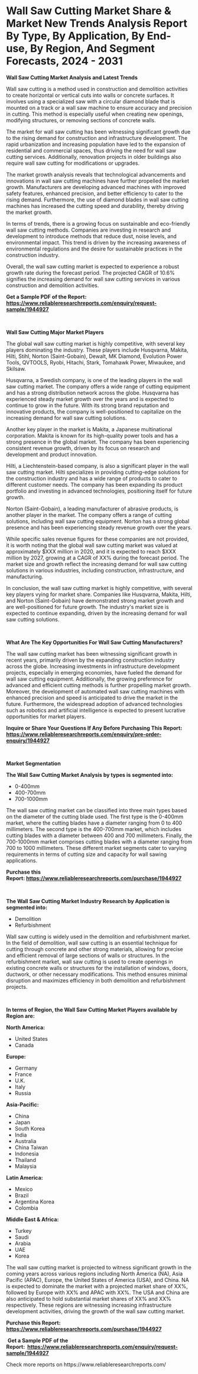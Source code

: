 <p><h1>Wall Saw Cutting Market Share & Market New Trends Analysis Report By Type, By Application, By End-use, By Region, And Segment Forecasts, 2024 - 2031</h1></p><p><strong>Wall Saw Cutting Market Analysis and Latest Trends</strong></p>
<p><p>Wall saw cutting is a method used in construction and demolition activities to create horizontal or vertical cuts into walls or concrete surfaces. It involves using a specialized saw with a circular diamond blade that is mounted on a track or a wall saw machine to ensure accuracy and precision in cutting. This method is especially useful when creating new openings, modifying structures, or removing sections of concrete walls.</p><p>The market for wall saw cutting has been witnessing significant growth due to the rising demand for construction and infrastructure development. The rapid urbanization and increasing population have led to the expansion of residential and commercial spaces, thus driving the need for wall saw cutting services. Additionally, renovation projects in older buildings also require wall saw cutting for modifications or upgrades.</p><p>The market growth analysis reveals that technological advancements and innovations in wall saw cutting machines have further propelled the market growth. Manufacturers are developing advanced machines with improved safety features, enhanced precision, and better efficiency to cater to the rising demand. Furthermore, the use of diamond blades in wall saw cutting machines has increased the cutting speed and durability, thereby driving the market growth.</p><p>In terms of trends, there is a growing focus on sustainable and eco-friendly wall saw cutting methods. Companies are investing in research and development to introduce methods that reduce dust, noise levels, and environmental impact. This trend is driven by the increasing awareness of environmental regulations and the desire for sustainable practices in the construction industry.</p><p>Overall, the wall saw cutting market is expected to experience a robust growth rate during the forecast period. The projected CAGR of 10.6% signifies the increasing demand for wall saw cutting services in various construction and demolition activities.</p></p>
<p><strong>Get a Sample PDF of the Report:&nbsp; <a href="https://www.reliableresearchreports.com/enquiry/request-sample/1944927">https://www.reliableresearchreports.com/enquiry/request-sample/1944927</a></strong></p>
<p>&nbsp;</p>
<p><strong>Wall Saw Cutting Major Market Players</strong></p>
<p><p>The global wall saw cutting market is highly competitive, with several key players dominating the industry. These players include Husqvarna, Makita, Hilti, Stihl, Norton (Saint-Gobain), Dewalt, MK Diamond, Evolution Power Tools, QVTOOLS, Ryobi, Hitachi, Stark, Tomahawk Power, Miwaukee, and Skilsaw.</p><p>Husqvarna, a Swedish company, is one of the leading players in the wall saw cutting market. The company offers a wide range of cutting equipment and has a strong distribution network across the globe. Husqvarna has experienced steady market growth over the years and is expected to continue to grow in the future. With its strong brand reputation and innovative products, the company is well-positioned to capitalize on the increasing demand for wall saw cutting solutions.</p><p>Another key player in the market is Makita, a Japanese multinational corporation. Makita is known for its high-quality power tools and has a strong presence in the global market. The company has been experiencing consistent revenue growth, driven by its focus on research and development and product innovation.</p><p>Hilti, a Liechtenstein-based company, is also a significant player in the wall saw cutting market. Hilti specializes in providing cutting-edge solutions for the construction industry and has a wide range of products to cater to different customer needs. The company has been expanding its product portfolio and investing in advanced technologies, positioning itself for future growth.</p><p>Norton (Saint-Gobain), a leading manufacturer of abrasive products, is another player in the market. The company offers a range of cutting solutions, including wall saw cutting equipment. Norton has a strong global presence and has been experiencing steady revenue growth over the years.</p><p>While specific sales revenue figures for these companies are not provided, it is worth noting that the global wall saw cutting market was valued at approximately $XXX million in 2020, and it is expected to reach $XXX million by 2027, growing at a CAGR of XX% during the forecast period. The market size and growth reflect the increasing demand for wall saw cutting solutions in various industries, including construction, infrastructure, and manufacturing.</p><p>In conclusion, the wall saw cutting market is highly competitive, with several key players vying for market share. Companies like Husqvarna, Makita, Hilti, and Norton (Saint-Gobain) have demonstrated strong market growth and are well-positioned for future growth. The industry's market size is expected to continue expanding, driven by the increasing demand for wall saw cutting solutions.</p></p>
<p>&nbsp;</p>
<p><strong>What Are The Key Opportunities For Wall Saw Cutting Manufacturers?</strong></p>
<p><p>The wall saw cutting market has been witnessing significant growth in recent years, primarily driven by the expanding construction industry across the globe. Increasing investments in infrastructure development projects, especially in emerging economies, have fueled the demand for wall saw cutting equipment. Additionally, the growing preference for advanced and efficient cutting methods is further propelling market growth. Moreover, the development of automated wall saw cutting machines with enhanced precision and speed is anticipated to drive the market in the future. Furthermore, the widespread adoption of advanced technologies such as robotics and artificial intelligence is expected to present lucrative opportunities for market players.</p></p>
<p><strong>Inquire or Share Your Questions If Any Before Purchasing This Report: <a href="https://www.reliableresearchreports.com/enquiry/pre-order-enquiry/1944927">https://www.reliableresearchreports.com/enquiry/pre-order-enquiry/1944927</a></strong></p>
<p>&nbsp;</p>
<p><strong>Market Segmentation</strong></p>
<p><strong>The Wall Saw Cutting Market Analysis by types is segmented into:</strong></p>
<p><ul><li>0-400mm</li><li>400-700mm</li><li>700-1000mm</li></ul></p>
<p><p>The wall saw cutting market can be classified into three main types based on the diameter of the cutting blade used. The first type is the 0-400mm market, where the cutting blades have a diameter ranging from 0 to 400 millimeters. The second type is the 400-700mm market, which includes cutting blades with a diameter between 400 and 700 millimeters. Finally, the 700-1000mm market comprises cutting blades with a diameter ranging from 700 to 1000 millimeters. These different market segments cater to varying requirements in terms of cutting size and capacity for wall sawing applications.</p></p>
<p><strong>Purchase this Report:&nbsp;<a href="https://www.reliableresearchreports.com/purchase/1944927">https://www.reliableresearchreports.com/purchase/1944927</a></strong></p>
<p>&nbsp;</p>
<p><strong>The Wall Saw Cutting Market Industry Research by Application is segmented into:</strong></p>
<p><ul><li>Demolition</li><li>Refurbishment</li></ul></p>
<p><p>Wall saw cutting is widely used in the demolition and refurbishment market. In the field of demolition, wall saw cutting is an essential technique for cutting through concrete and other strong materials, allowing for precise and efficient removal of large sections of walls or structures. In the refurbishment market, wall saw cutting is used to create openings in existing concrete walls or structures for the installation of windows, doors, ductwork, or other necessary modifications. This method ensures minimal disruption and maximizes efficiency in both demolition and refurbishment projects.</p></p>
<p>&nbsp;</p>
<p><strong>In terms of Region, the Wall Saw Cutting Market Players available by Region are:</strong></p>
<p>
    <p> <strong> North America: </strong>
        <ul>
            <li>United States</li>
            <li>Canada</li>
        </ul>
        </p> 
    <p> <strong> Europe: </strong>
        <ul>
            <li>Germany</li>
            <li>France</li>
            <li>U.K.</li>
            <li>Italy</li>
            <li>Russia</li>
        </ul>
        </p> 
    <p> <strong> Asia-Pacific: </strong>
        <ul>
            <li>China</li>
            <li>Japan</li>
            <li>South Korea</li>
            <li>India</li>
            <li>Australia</li>
            <li>China Taiwan</li>
            <li>Indonesia</li>
            <li>Thailand</li>
            <li>Malaysia</li>
        </ul>
        </p> 
    <p> <strong> Latin America: </strong>
        <ul>
            <li>Mexico</li>
            <li>Brazil</li>
            <li>Argentina Korea</li>
            <li>Colombia</li>
        </ul>
        </p> 
    <p> <strong> Middle East & Africa: </strong>
        <ul>
            <li>Turkey</li>
            <li>Saudi</li>
            <li>Arabia</li>
            <li>UAE</li>
            <li>Korea</li>
        </ul>
    </p>
    </p>
<p><p>The wall saw cutting market is projected to witness significant growth in the coming years across various regions including North America (NA), Asia Pacific (APAC), Europe, the United States of America (USA), and China. NA is expected to dominate the market with a projected market share of XX%, followed by Europe with XX% and APAC with XX%. The USA and China are also anticipated to hold substantial market shares of XX% and XX% respectively. These regions are witnessing increasing infrastructure development activities, driving the growth of the wall saw cutting market.</p></p>
<p><strong>Purchase this Report: <a href="https://www.reliableresearchreports.com/purchase/1944927">https://www.reliableresearchreports.com/purchase/1944927</a></strong></p>
<p>&nbsp;<strong>Get a Sample PDF of the Report:&nbsp;&nbsp;<a href="https://www.reliableresearchreports.com/enquiry/request-sample/1944927">https://www.reliableresearchreports.com/enquiry/request-sample/1944927</a></strong></p>
<p><strong></strong></p>
<p>Check more reports on https://www.reliableresearchreports.com/</p>